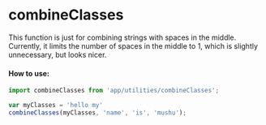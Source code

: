 combineClasses
=========

This function is just for combining strings with spaces in the middle.  Currently, it limits the number of spaces in the middle to 1, which is slightly unnecessary, but looks nicer.


#### How to use:

```js
import combineClasses from 'app/utilities/combineClasses';

var myClasses = 'hello my'
combineClasses(myClasses, 'name', 'is', 'mushu');
```
